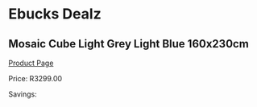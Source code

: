 
# Ebucks Dealz
## Mosaic Cube Light Grey Light Blue 160x230cm
[Product Page](https://www.ebucks.com/web/shop/productSelected.do?prodId=1210532283&catId=1209942441)

Price: R3299.00

Savings: 


	